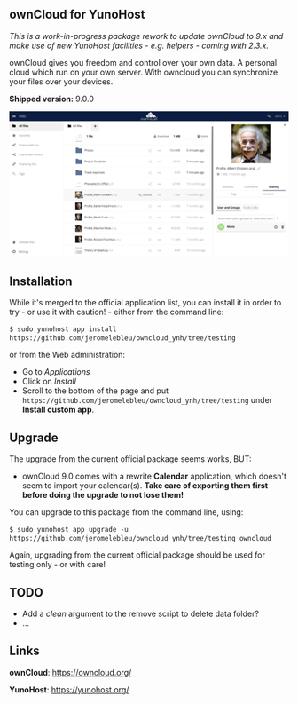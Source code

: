 ownCloud for YunoHost
---------------------

*This is a work-in-progress package rework to update ownCloud to 9.x
and make use of new YunoHost facilities - e.g. helpers - coming with 2.3.x.*

ownCloud gives you freedom and control over your own data. A personal cloud
which run on your own server. With owncloud you can synchronize your files
over your devices.

**Shipped version:** 9.0.0

![](https://github.com/owncloud/screenshots/blob/master/files/sidebar_1.png)

## Installation

While it's merged to the official application list, you can install it in order
to try - or use it with caution! - either from the command line:

    $ sudo yunohost app install https://github.com/jeromelebleu/owncloud_ynh/tree/testing

or from the Web administration:

  * Go to *Applications*
  * Click on *Install*
  * Scroll to the bottom of the page and put `https://github.com/jeromelebleu/owncloud_ynh/tree/testing`
    under **Install custom app**.

## Upgrade

The upgrade from the current official package seems works, BUT:

 * ownCloud 9.0 comes with a rewrite **Calendar** application, which doesn't seem to import your
   calendar(s). **Take care of exporting them first before doing the upgrade to not lose them!**

You can upgrade to this package from the command line, using:

    $ sudo yunohost app upgrade -u https://github.com/jeromelebleu/owncloud_ynh/tree/testing owncloud

Again, upgrading from the current official package should be used for testing only - or with care!

## TODO

 * Add a *clean* argument to the remove script to delete data folder?
 * ...

## Links ##

**ownCloud**: https://owncloud.org/

**YunoHost**: https://yunohost.org/
